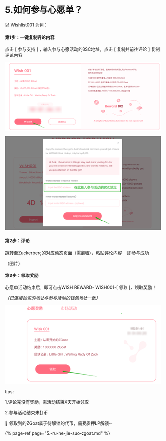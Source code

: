 # 5.如何参与心愿单？

以 Wishlist001 为例：

#### 第1步：一键复制评论内容

点击 \[ 参与支持 \] ，输入参与心愿活动的BSC地址，点击 \[ 复制并前往评论 \] 复制评论内容

![](../../.gitbook/assets/can-yu-zhi-chi-.png)

![](../../.gitbook/assets/ru-he-can-yu-xin-yuan-dan-2.png)

#### 第2步：评论

跳转至Zuckerberg的对应动态页面（需翻墙），粘贴评论内容 ，即参与成功

（图片）



#### 第3步：领取奖励

心愿单活动结束后，即可点击WISH REWARD- WISH001-\[ 领取 \]，领取奖励！

_（已连接钱包的地址与参与活动的钱包地址一致）_

![](../../.gitbook/assets/ling-qu-xin-yuan-jiang-li-.png)

tips:

1.评论完没有奖励，需活动结束X天开始领取  

2.参与活动结束未打币



📍  领取到的ZGoat属于待解锁的代币，需要质押LP解锁~

{% page-ref page="5.-ru-he-jie-suo-zgoat.md" %}



